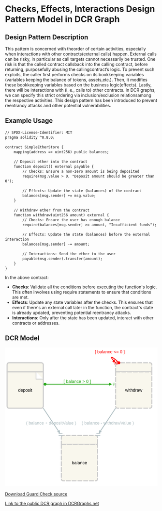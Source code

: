 # Checks, Effects, Interactions Design Pattern Model in DCR Graph

## Design Pattern Description

This pattern is concerned with theorder of certain activities, especially when interactions with other contracts(external calls) happen. External calls can be risky, in particular as call targets cannot necessarily be trusted. One risk is that the called contract callsback into the calling contract, before returning, purposefully abusing the callingcontract’s logic. To prevent such exploits, the caller first performs checks on its bookkeeping variables (variables keeping the balance of tokens, assets,etc.). Then, it modifies these bookkeeping variables based on the business logic(effects). Lastly, there will be interactions with (i. e., calls to) other contracts. In DCR graphs, we can specify this strict ordering via inclusion/exclusion relationsamong the respective activities. This design pattern has been introduced to prevent reentrancy attacks and other potential vulnerabilities.

## Example Usage

    // SPDX-License-Identifier: MIT
    pragma solidity ^0.8.0;

    contract SimpleEtherStore {
        mapping(address => uint256) public balances;

        // Deposit ether into the contract
        function deposit() external payable {
            // Checks: Ensure a non-zero amount is being deposited
            require(msg.value > 0, "Deposit amount should be greater than 0");

            // Effects: Update the state (balances) of the contract
            balances[msg.sender] += msg.value;
        }

        // Withdraw ether from the contract
        function withdraw(uint256 amount) external {
            // Checks: Ensure the user has enough balance
            require(balances[msg.sender] >= amount, "Insufficient funds");

            // Effects: Update the state (balances) before the external interaction
            balances[msg.sender] -= amount;

            // Interactions: Send the ether to the user
            payable(msg.sender).transfer(amount);
        }
    }

In the above contract:

- **Checks**: Validate all the conditions before executing the function's logic. This often involves using require statements to ensure that conditions are met.
- **Effects**: Update any state variables after the checks. This ensures that even if there's an external call later in the function, the contract's state is already updated, preventing potential reentrancy attacks.
- **Interactions**: Only after the state has been updated, interact with other contracts or addresses.

## DCR Model

![Guard Check](/svg/checks-effects-interactions.svg)

[Download Guard Check source](/src/checks-effects-interactions.xml)

[Link to the public DCR graph in DCRGraphs.net](https://dcrgraphs.net/tool/main/Graph?id=ec253dfe-6989-42f9-b0d3-252ca8554b97)
